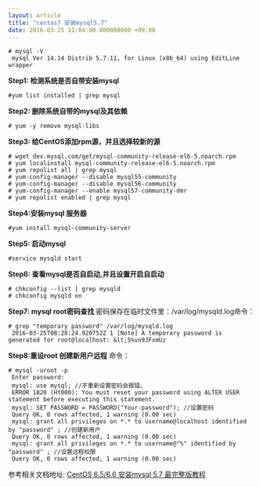 ```yaml
---
layout: article
title: "centos7 安装mysql5.7"
date: 2016-03-25 11:04:00.000000000 +09:00
---
```


    # mysql -V
     mysql Ver 14.14 Distrib 5.7.11, for Linux (x86_64) using EditLine wrapper

**Step1: 检测系统是否自带安装mysql**

    #yum list installed | grep mysql

**Step2: 删除系统自带的mysql及其依赖**

    # yum -y remove mysql-libs

**Step3: 给CentOS添加rpm源，并且选择较新的源**

    # wget dev.mysql.com/get/mysql-community-release-el6-5.noarch.rpm
    # yum localinstall mysql-community-release-el6-5.noarch.rpm
    # yum repolist all | grep mysql
    # yum-config-manager --disable mysql55-community
    # yum-config-manager --disable mysql56-community
    # yum-config-manager --enable mysql57-community-dmr
    # yum repolist enabled | grep mysql
**Step4:安装mysql 服务器**

    #yum install mysql-community-server

**Step5: 启动mysql**

    #service mysqld start

**Step6: 查看mysql是否自启动,并且设置开启自启动**

    # chkconfig --list | grep mysqld
    # chkconfig mysqld on

**Step7: mysql root密码查找**
密码保存在临时文件里：/var/log/mysqld.log命令：

    # grep "temporary password" /var/log/mysqld.log
     2016-03-25T08:28:24.920752Z 1 [Note] A temporary password is generated for root@localhost: &lt;5%vn9JFxmUz

**Step8:重设root 创建新用户远程**
命令：

    # mysql -uroot -p
     Enter password:
     mysql: use mysql; //不重新设置密码会报错。
     ERROR 1820 (HY000): You must reset your password using ALTER USER statement before executing this statement.
     mysql: SET PASSWORD = PASSWORD("Your-password"); //设置密码
     Query OK, 0 rows affected, 1 warning (0.00 sec)
     mysql: grant all privileges on *.* to username@localhost identified by "password" ; //创建新用户
     Query OK, 0 rows affected, 1 warning (0.00 sec)
     mysql: grant all privileges on *.* to username@"%" identified by "password" ; //设置远程权限
     Query OK, 0 rows affected, 1 warning (0.00 sec)

参考相关文档地址:
<a href="https://segmentfault.com/a/1190000003049498" target="_blank">CentOS 6.5/6.6 安装mysql 5.7 最完整版教程</a>






